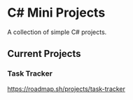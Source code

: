 # C# Mini Projects

A collection of simple C# projects.

## Current Projects

### Task Tracker

https://roadmap.sh/projects/task-tracker
